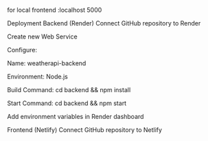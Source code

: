 for local
frontend :localhost 5000


Deployment
Backend (Render)
Connect GitHub repository to Render

Create new Web Service

Configure:

Name: weatherapi-backend

Environment: Node.js

Build Command: cd backend && npm install

Start Command: cd backend && npm start

Add environment variables in Render dashboard

Frontend (Netlify)
Connect GitHub repository to Netlify

